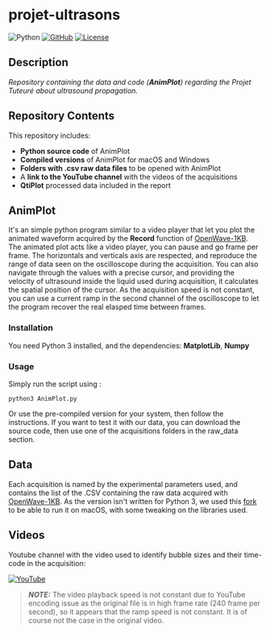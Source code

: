 # projet-ultrasons
![Python](https://img.shields.io/badge/Python-3.13-blue?logo=python)  [![GitHub](https://img.shields.io/badge/GitHub-Profile-black?logo=github)](https://github.com/Sili0)  [![License](https://img.shields.io/badge/License-MIT-green)](https://mit-license.org/) 
## Description
_Repository containing the data and code (**AnimPlot**) regarding the Projet Tuteuré about ultrasound propagation._

## Repository Contents
This repository includes:  
- **Python source code** of AnimPlot
- **Compiled versions** of AnimPlot for macOS and Windows  
- **Folders with .csv raw data files** to be opened with AnimPlot  
- A **link to the YouTube channel** with the videos of the acquisitions
- **QtiPlot** processed data included in the report


## AnimPlot
It's an simple python program similar to a video player that let you plot the animated waveform acquired by the **Record** function of [OpenWave-1KB](https://github.com/other-username/https://github.com/OpenWave-GW/OpenWave-1KB). The animated plot acts like a video player, you can pause and go frame per frame. The horizontals and verticals axis are respected, and reproduce the range of data seen on the oscilloscope during the acquisition. You can also navigate through the values with a precise cursor, and providing the velocity of ultrasound inside the liquid used during acquisition, it calculates the spatial position of the cursor. As the acquisition speed is not constant, you can use a current ramp in the second channel of the oscilloscope to let the program recover the real elasped time between frames.
### Installation
You need Python 3 installed, and the dependencies: **MatplotLib**, **Numpy**

### Usage
Simply run the script using :

```
python3 AnimPlot.py
```

Or use the pre-compiled version for your system, then follow the instructions. If you want to test it with our data, you can download the source code, then use one of the acquisitions folders in the raw_data section.

## Data
Each acquisition is named by the experimental parameters used, and contains the list of the .CSV containing the raw data acquired with [OpenWave-1KB](https://github.com/OpenWave-GW/OpenWave-1KB). As the version isn't written for Python 3, we used this [fork](https://github.com/mamin27/OpenWave-1KB) to be able to run it on macOS, with some tweaking on the libraries used.

## Videos
Youtube channel with the video used to identify bubble sizes and their time-code in the acquisition:

[![YouTube](https://img.shields.io/badge/YouTube-projetultrasons-red?logo=youtube&logoColor=white)](https://www.youtube.com/@projet-ultrasons)  
> **_NOTE:_**  The video playback speed is not constant due to YouTube encoding issue as the original file is in high frame rate (240 frame per second), so it appears that the ramp speed is not constant. It is of course not the case in the original video.
